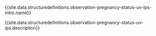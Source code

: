 {{site.data.structuredefinitions.observation-pregnancy-status-uv-ips-intro.name}}

{{site.data.structuredefinitions.observation-pregnancy-status-uv-ips.description}}


